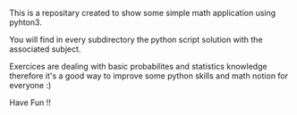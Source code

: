 This is a repositary created to show some simple math application using pyhton3.

You will find in every subdirectory the python script solution with the associated subject.

Exercices are dealing with basic probabilites and statistics knowledge therefore
it's a good way to improve some python skills and math notion for everyone :)

Have Fun !!
